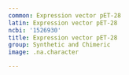 ```yaml
---
common: Expression vector pET-28
latin: Expression vector pET-28
ncbi: '1526930'
title: Expression vector pET-28
group: Synthetic and Chimeric
image: .na.character

---
```

